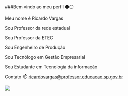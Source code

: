 ###Bem vindo ao meu perfil ⚫⚪

Meu nome é Ricardo Vargas

Sou Professor da rede estadual 

Sou Professor da ETEC

Sou Engenheiro de Produção

Sou Tecnólogo em Gestão Empresarial

Sou Estudante em Tecnologia da informação

Contato 📫 ricardovargas@professor.educacao.sp.gov.br

![](https://media.tenor.com/s7_LbXNcD2QAAAAM/corinthians-corinthians-token.gif)


